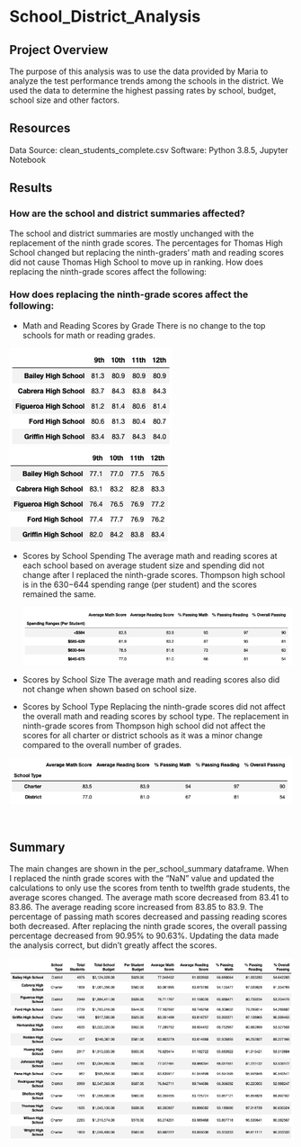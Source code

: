 # School_District_Analysis

## Project Overview
The purpose of this analysis was to use the data provided by Maria to analyze the test performance trends among the schools in the district. We used the data to determine the highest passing rates by school, budget, school size and other factors.

## Resources
Data Source: clean_students_complete.csv 
Software: Python 3.8.5, Jupyter Notebook

## Results
### How are the school and district summaries affected?
The school and district summaries are mostly unchanged with the replacement of the ninth grade scores. The percentages for Thomas High School changed but replacing the ninth-graders’ math and reading scores did not cause Thomas High School to move up in ranking. How does replacing the ninth-grade scores affect the following:


### How does replacing the ninth-grade scores affect the following:
  * Math and Reading Scores by Grade
  There is no change to the top schools for math or reading grades.
  
  ![Reading_Scores_By_Grade_New](Resources/Reading_Scores_By_Grade_New.png)
  ![Math_Scores_By_Grade_New](Resources/Math_Scores_By_Grade_New.png)
  
  * Scores by School Spending
  The average math and reading scores at each school based on average student size and spending did not change after I replaced the ninth-grade scores. Thompson high school is in the $630-$644 spending range (per student) and the scores remained the same.
    
    ![Average_School_Spending_New](Resources/Average_School_Spending_New.png)
  
  * Scores by School Size
  The average math and reading scores also did not change when shown based on school size. 
  
  * Scores by School Type
  Replacing the ninth-grade scores did not affect the overall math and reading scores by school type. The replacement in ninth-grade scores from Thompson high school did not affect the scores for all charter or district schools as it was a minor change compared to the overall number of grades.
  
  ![School_Type_Updated](Resources/School_Type_Updated.png)
  
</br>

## Summary
The main changes are shown in the per_school_summary dataframe. When I replaced the ninth grade scores with the “NaN” value and updated the calculations to only use the scores from tenth to twelfth grade students, the average scores changed. The average math score decreased from 83.41 to 83.86. The average reading score increased from 83.85 to 83.9. The percentage of passing math scores decreased and passing reading scores both decreased. After replacing the ninth grade scores, the overall passing percentage decreased from 90.95% to 90.63%. Updating the data made the analysis correct, but didn’t greatly affect the scores. 

 ![Per_School_Summary](Resources/Per_School_Summary.png)
